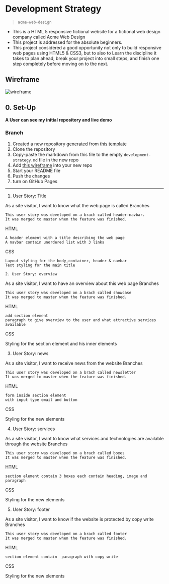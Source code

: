 # Development Strategy

> `acme-web-design`

- This is a HTML 5 responsive fictional website for a fictional web design company called Acme Web Design
- This project is addressed for the absolute beginners.
- This project considered a good opportunity not only to build responsive web pages using HTML5 & CSS3, but to also to  Learn the discipline it takes to plan ahead, break your project into small steps, and finish one step completely before moving on to the next.

## Wireframe

![wireframe](./wireframe.gif)

## 0. Set-Up

__A User can see my initial repository and live demo__

### Branch

1. Created a new repository [generated](https://github.blog/2019-06-06-generate-new-repositories-with-repository-templates/) from [this template](https://github.com/hackyourfuturebelgium/w3-validation-template)
1. Clone the repository
1. Copy-paste the markdown from this file to the empty `development-strategy.md` file in the new repo
1. Add [this wireframe](./wireframe.gif) into your new repo
1. Start your README file
1. Push the changes
1. turn on GitHub Pages

---

1. User Story: Title

As a site visitor, I want to know what the web page is called
Branches

    This user story was developed on a brach called header-navbar.
    It was merged to master when the feature was finished.

HTML

    A header element with a title describing the web page
    A navbar contain unordered list with 3 links

CSS

    Layout styling for the body,container, header & navbar
    Text styling for the main title

    2. User Story: overview

As a site visitor, I want to have an overview about this web page
Branches

    This user story was developed on a brach called showcase
    It was merged to master when the feature was finished.

HTML

    add section element
    paragraph to give overview to the user and what attractive services available

CSS

Styling for the section element and his inner elements

3. User Story: news

As a site visitor, I want to receive news from the website
Branches

    This user story was developed on a brach called newsletter
    It was merged to master when the feature was finished.

HTML

    form inside section element 
    with input type email and button
CSS

Styling for the new elements

4. User Story: services

As a site visitor, I want to know what services and technologies are available through the website
Branches

    This user story was developed on a brach called boxes
    It was merged to master when the feature was finished.

HTML

    section element contain 3 boxes each contain heading, image and paragraph

CSS

Styling for the new elements

5. User Story: footer

As a site visitor, I want to know if the website is protected by copy write
Branches

    This user story was developed on a brach called footer
    It was merged to master when the feature was finished.

HTML

    section element contain  paragraph with copy write

CSS

Styling for the new elements